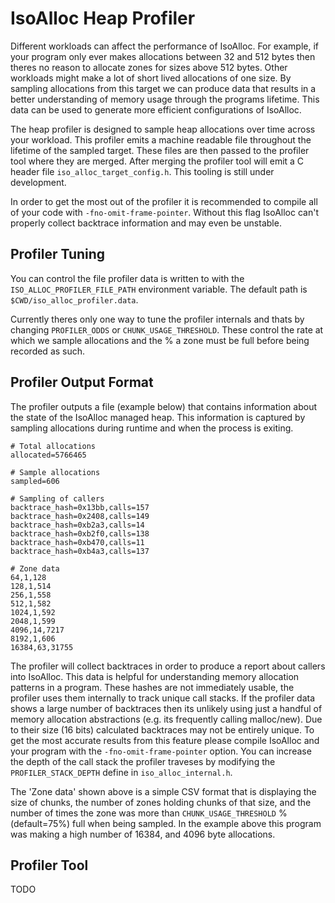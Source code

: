 # IsoAlloc Heap Profiler

Different workloads can affect the performance of IsoAlloc. For example, if your program only ever makes allocations between 32 and 512 bytes then theres no reason to allocate zones for sizes above 512 bytes. Other workloads might make a lot of short lived allocations of one size. By sampling allocations from this target we can produce data that results in a better understanding of memory usage through the programs lifetime. This data can be used to generate more efficient configurations of IsoAlloc.

The heap profiler is designed to sample heap allocations over time across your workload. This profiler emits a machine readable file throughout the lifetime of the sampled target. These files are then passed to the profiler tool where they are merged. After merging the profiler tool will emit a C header file `iso_alloc_target_config.h`. This tooling is still under development.

In order to get the most out of the profiler it is recommended to compile all of your code with `-fno-omit-frame-pointer`. Without this flag IsoAlloc can't properly collect backtrace information and may even be unstable.

## Profiler Tuning

You can control the file profiler data is written to with the `ISO_ALLOC_PROFILER_FILE_PATH` environment variable. The default path is `$CWD/iso_alloc_profiler.data`.

Currently theres only one way to tune the profiler internals and thats by changing `PROFILER_ODDS` or `CHUNK_USAGE_THRESHOLD`. These control the rate at which we sample allocations and the % a zone must be full before being recorded as such.

## Profiler Output Format

The profiler outputs a file (example below) that contains information about the state of the IsoAlloc managed heap. This information is captured by sampling allocations during runtime and when the process is exiting.

```
# Total allocations
allocated=5766465

# Sample allocations
sampled=606

# Sampling of callers
backtrace_hash=0x13bb,calls=157
backtrace_hash=0x2408,calls=149
backtrace_hash=0xb2a3,calls=14
backtrace_hash=0xb2f0,calls=138
backtrace_hash=0xb470,calls=11
backtrace_hash=0xb4a3,calls=137

# Zone data
64,1,128
128,1,514
256,1,558
512,1,582
1024,1,592
2048,1,599
4096,14,7217
8192,1,606
16384,63,31755
```

The profiler will collect backtraces in order to produce a report about callers into IsoAlloc. This data is helpful for understanding memory allocation patterns in a program. These hashes are not immediately usable, the profiler uses them internally to track unique call stacks. If the profiler data shows a large number of backtraces then its unlikely using just a handful of memory allocation abstractions (e.g. its frequently calling malloc/new). Due to their size (16 bits) calculated backtraces may not be entirely unique. To get the most accurate results from this feature please compile IsoAlloc and your program with the `-fno-omit-frame-pointer` option. You can increase the depth of the call stack the profiler traveses by modifying the `PROFILER_STACK_DEPTH` define in `iso_alloc_internal.h`.

The 'Zone data' shown above is a simple CSV format that is displaying the size of chunks, the number of zones holding chunks of that size, and the number of times the zone was more than `CHUNK_USAGE_THRESHOLD` % (default=75%) full when being sampled. In the example above this program was making a high number of 16384, and 4096 byte allocations.

## Profiler Tool

TODO
